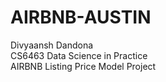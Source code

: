 # AIRBNB-AUSTIN

Divyaansh Dandona  
CS6463 Data Science in Practice  
AIRBNB Listing Price Model Project  


